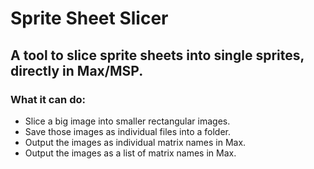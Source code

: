 # Sprite Sheet Slicer
 
## A tool to slice sprite sheets into single sprites, directly in Max/MSP. 

<h3> What it can do: </h3>

* Slice a big image into smaller rectangular images.
* Save those images as individual files into a folder.
* Output the images as individual matrix names in Max.
* Output the images as a list of matrix names in Max.
